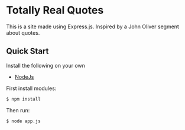 # Totally Real Quotes

This is a site made using Express.js. Inspired by a John Oliver segment about quotes.


## Quick Start
Install the following on your own
- [NodeJs](http://nodejs.org/)

First install modules:

```sh
$ npm install
```

Then run:

```sh
$ node app.js
```
